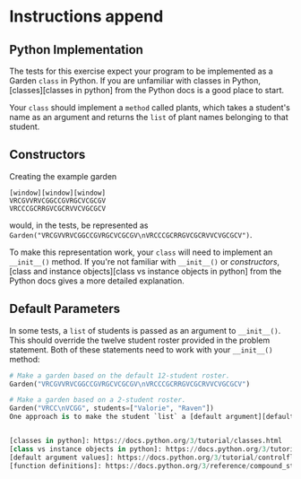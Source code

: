 # Instructions append

## Python Implementation

The tests for this exercise expect your program to be implemented as a Garden `class` in Python.
If you are unfamiliar with classes in Python, [classes][classes in python] from the Python docs is a good place to start.

Your `class` should implement a `method` called plants, which takes a student's name as an argument and returns the `list` of plant names belonging to that student.

## Constructors

Creating the example garden

```
[window][window][window]
VRCGVVRVCGGCCGVRGCVCGCGV
VRCCCGCRRGVCGCRVVCVGCGCV
```

would, in the tests, be represented as `Garden("VRCGVVRVCGGCCGVRGCVCGCGV\nVRCCCGCRRGVCGCRVVCVGCGCV")`.

To make this representation work, your `class` will need to implement an `__init__()` method.
If you're not familiar with `__init__()` or _constructors_, [class and instance objects][class vs instance objects in python] from the Python docs gives a more detailed explanation.


## Default Parameters

In some tests, a `list` of students is passed as an argument to `__init__()`.
This should override the twelve student roster provided in the problem statement.
Both of these statements need to work with your `__init__()` method:

```Python
# Make a garden based on the default 12-student roster.
Garden("VRCGVVRVCGGCCGVRGCVCGCGV\nVRCCCGCRRGVCGCRVVCVGCGCV") 

# Make a garden based on a 2-student roster.
Garden("VRCC\nVCGG", students=["Valorie", "Raven"]) 
One approach is to make the student `list` a [default argument][default argument values]; the Python docs describe `default parameters` in depth while explaining [function definitions][function definitions].


[classes in python]: https://docs.python.org/3/tutorial/classes.html
[class vs instance objects in python]: https://docs.python.org/3/tutorial/classes.html#class-objects
[default argument values]: https://docs.python.org/3/tutorial/controlflow.html#default-argument-values
[function definitions]: https://docs.python.org/3/reference/compound_stmts.html#function-definitions
